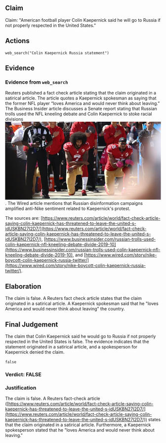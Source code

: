 ## Claim
Claim: "American football player Colin Kaepernick said he will go to Russia if not properly respected in the United States."

## Actions
```
web_search("Colin Kaepernick Russia statement")
```

## Evidence
### Evidence from `web_search`
Reuters published a fact check article stating that the claim originated in a satirical article. The article quotes a Kaepernick spokesman as saying that the former NFL player “loves America and would never think about leaving.” The Business Insider article discusses a Senate report stating that Russian trolls used the NFL kneeling debate and Colin Kaepernick to stoke racial divisions ![image 2168](media/2025-08-07_20-04-1754597057-334572.jpg). The Wired article mentions that Russian disinformation campaigns amplified anti-Nike sentiment related to Kaepernick's protest.

The sources are: [https://www.reuters.com/article/world/fact-check-article-saying-colin-kaepernick-has-threatened-to-leave-the-united-s-idUSKBN27I2D7/](https://www.reuters.com/article/world/fact-check-article-saying-colin-kaepernick-has-threatened-to-leave-the-united-s-idUSKBN27I2D7/), [https://www.businessinsider.com/russian-trolls-used-colin-kaepernick-nfl-kneeling-debate-divide-2019-10](https://www.businessinsider.com/russian-trolls-used-colin-kaepernick-nfl-kneeling-debate-divide-2019-10), and [https://www.wired.com/story/nike-boycott-colin-kaepernick-russia-twitter/](https://www.wired.com/story/nike-boycott-colin-kaepernick-russia-twitter/).


## Elaboration
The claim is false. A Reuters fact check article states that the claim originated in a satirical article. A Kaepernick spokesman said that he "loves America and would never think about leaving" the country.


## Final Judgement
The claim that Colin Kaepernick said he would go to Russia if not properly respected in the United States is false. The evidence indicates that the statement originated in a satirical article, and a spokesperson for Kaepernick denied the claim.

`false`


### Verdict: FALSE

### Justification
The claim is false. A Reuters fact-check article ([https://www.reuters.com/article/world/fact-check-article-saying-colin-kaepernick-has-threatened-to-leave-the-united-s-idUSKBN27I2D7/](https://www.reuters.com/article/world/fact-check-article-saying-colin-kaepernick-has-threatened-to-leave-the-united-s-idUSKBN27I2D7/)) states that the claim originated in a satirical article. Furthermore, a Kaepernick spokesperson stated that he "loves America and would never think about leaving."
